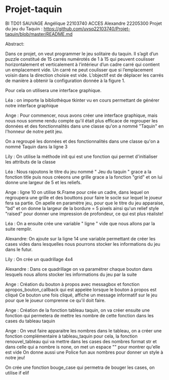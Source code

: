 # Projet-taquin
BI TD01
SAUVAGE Angélique 22103740
ACCES   Alexandre 22205300
Projet du jeu du Taquin : https://github.com/uvsq22103740/Projet-taquin/blob/master/README.md


Abstract:

Dans ce projet, on veut programmer le jeu solitaire du taquin.
Il s’agit d’un puzzle constitué de 15 carrés numérotés de 1 à 15 qui peuvent coulisser horizontalement et verticalement à l’intérieur d’un cadre carré
qui contient un emplacement vide. Un carré ne peut coulisser que si l’emplacement voisin dans la direction choisie est vide.
L’objectif est de déplacer les carrés de manière à obtenir la configuration donnée à la figure 1.

Pour cela on utilisera une interface graphique.

Léa : on importe la bibliothèque tkinter vu en cours permettant de générer notre interface graphique

Ange : Pour commencer, nous avons créer une interface graphique, mais nous nous somme rendu compte qu'il était plus efficace de regrouper les données et des fonctionnalités dans une classe qu'on a nommé "Taquin" en l'honneur de notre petit jeu.

On a regroupé les données et des fonctionnalités dans une classe qu'on a nommé Taquin dans la ligne 3

Lily : On utilise la méthode init qui est une fonction qui permet d'initialiser les attributs de la classe

Léa : Nous rajoutons le titre du jeu nommé " Jeu du taquin " grace a la fonction title puis nous créeons une grille grace a la fonction "grid" et on lui donne une largeur de 5 et les reliefs.

Ange : ligne 10 on utilise tk.Frame pour crée un cadre, dans lequel on regroupera une grille et des bouttons pour faire le socle sur lequel le joueur fera sa partie.
On apelle en paramètre jeu, pour que le titre du jeu apparaise, "bd" et on donne la largeur de la bordure = 5 pixels ainsi qu'un relief style "raised" pour donner une impression de profondeur, ce qui est plus réaliste!

Léa : On a ensuite crée une variable " ligne " vide que nous allons par la suite remplir.

Alexandre: On ajoute sur la ligne 14 une variable permettant de créer les cases vides dans lesquelles nous pourrons stocker les informations du jeu dans le futur.

Lily : On crée un quadrillage 4x4

Alexandre : Dans ce quadrillage on va paramétrer chaque bouton dans lesquels nous allons stocker les informations du jeu par la suite

Ange : Création du bouton à propos avec messagbox et fonction apropos_bouton_callback qui est appelée lorsque le bouton à propos est cliqué
Ce bouton une fois cliqué, affiche un message informatif sur le jeu pour que le joueur comprenne ce qu'il doit faire.

Ange : Création de la fonction tableau taquin, on va créer ensuite une fonction qui permetera de mettre les nombre de cette fonction dans les cases du tableau taquin

Ange : On veut faire apparaitre les nombres dans le tableau,
on a créer une fonction complémentaire à tableau_taquin pour cela, la fonction renouvel_tableau qui va mettre dans les cases des nombres format str et dans celle qui a nombre is none, on met un espace "" pour montrer qu'elle est vide
On donne aussi une Police fun aux nombres pour donner un style à notre jeu!

On crée une fonction bouge_case qui permetra de bouger les cases, on utilise if elif
